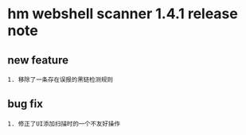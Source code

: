 ﻿# hm webshell scanner 1.4.1 release note

## new feature

    1. 移除了一条存在误报的黑链检测规则

## bug fix

    1. 修正了UI添加扫描时的一个不友好操作

	
